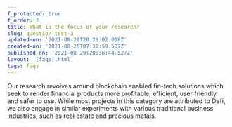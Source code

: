 ```yaml
---
f_protected: true
f_order: 3
title: What is the focus of your research?
slug: question-test-3
updated-on: '2021-08-29T20:28:02.058Z'
created-on: '2021-08-25T07:30:59.507Z'
published-on: '2021-08-29T20:38:44.527Z'
layout: '[faqs].html'
tags: faqs
---
```


Our research revolves around blockchain enabled fin-tech solutions which seek to render financial products more profitable, efficient, user friendly and safer to use. While most projects in this category are attributed to Defi, we also engage in similar experiments with various traditional business industries, such as real estate and precious metals.
